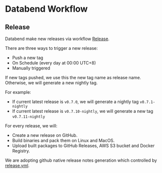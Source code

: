 # Databend Workflow

## Release

Databend make new releases via workflow [Release](./workflows/release.yml).

There are three ways to trigger a new release:

- Push a new tag
- On Schedule (every day at 00:00 UTC+8)
- Manually triggered

If new tags pushed, we use this the new tag name as release name. Otherwise, we will generate a new nightly tag.

For example:

- If current latest release is `v0.7.0`, we will generate a nightly tag `v0.7.1-nightly`
- If current latest release is `v0.7.10-nightly`, we will generate a new tag `v0.7.11-nightly`

For every release, we will:

- Create a new release on GitHub.
- Build binaries and pack them on Linux and MacOS.
- Upload built packages to GitHub Releases, AWS S3 bucket and Docker Registry.

We are adopting github native release notes generation which controlled by [release.yml](./release.yml).
